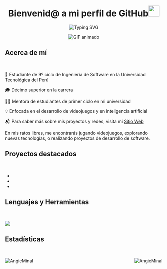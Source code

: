 
<h1 align="center"><b>Bienvenid@ a mi perfil de GitHub</b><img src="https://media.giphy.com/media/hvRJCLFzcasrR4ia7z/giphy.gif" width="35"></h1>

<p align="center">
<img src="https://readme-typing-svg.herokuapp.com?font=Fira+Code&pause=1000&color=2DC0CF&random=false&width=540&lines=%C2%A1Hola!%F0%9F%91%8B+Soy+Angie+Mina+Ishuiza+%F0%9F%91%A9%F0%9F%8F%BB;Pero+puedes+decirme+Asuna%E2%9C%A8;Soy+estudiante+de+Ingenier%C3%ADa+de+Software+%F0%9F%91%A9%E2%80%8D%F0%9F%92%BB;Puedes+contactarme+por+LinkedIn%F0%9F%9F%A6+;Disfruta+del+recorrido+de+mi+perfil+%E2%AC%87%EF%B8%8F" alt="Typing SVG" />
</p>
<div align="center">
  <img src="https://raw.githubusercontent.com/AsunaMina/AsunaMina/main/portada.gif" alt="GIF animado">
</div>

## **Acerca de mí**
<br>

 🌟 Estudiante de 9º ciclo de Ingeniería de Software en la Universidad Tecnológica del Perú

 🎓 Décimo superior en la carrera

 👩‍🏫 Mentora de estudiantes de primer ciclo en mi universidad

 💡 Enfocada en el desarrollo de videojuegos y en inteligencia artificial

 📬 Para saber más sobre mis proyectos y redes, visita mi [Sitio Web](https://linktr.ee/angieminaishuiza)
 
En mis ratos libres, me encontrarás jugando videojuegos, explorando nuevas tecnologías, o realizando proyectos de desarrollo de software.

## **Proyectos destacados**
<br>

-

-

-

## **Lenguajes y Herramientas**
<br>
<p align="left">
  <a href="https://skillicons.dev">
    <img src="https://skillicons.dev/icons?i=androidstudio,cpp,java,php,py,css,html,js,nodejs,mysql,sqlite,git,github,vscode,linux,autocad,discord,figma,gmail,godot,kali,linkedin,rabbitmq,regex,sublime,ubuntu,windows,&perline=12" />
  </a>
</p>


## **Estadísticas**
<br>
<p>
    <a align="left">
      <p><img align="left" src="https://github-readme-stats.vercel.app/api/top-langs?username=AngieMinaI&show_icons=true&theme=dark&locale=en&hide=jupyter%20notebook,lex,&langs_count=8" alt="AngieMinaI" /></p>
    </a>
    <a align="right">
      <p>&nbsp;<img align="right" src="https://github-readme-stats.vercel.app/api?username=AngieMinaI&show_icons=true&theme=dark&locale=en" alt="AngieMinaI" /></p>
    </a>  
</p>
